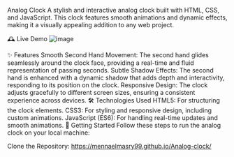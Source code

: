 
Analog Clock
A stylish and interactive analog clock built with HTML, CSS, and JavaScript. This clock features smooth animations and dynamic effects, making it a visually appealing addition to any web project.

🕰️ Live Demo
![image](https://github.com/user-attachments/assets/6b1f897e-7938-41ff-9646-387eebebeb50)

✨ Features
Smooth Second Hand Movement: The second hand glides seamlessly around the clock face, providing a real-time and fluid representation of passing seconds.
Subtle Shadow Effects: The second hand is enhanced with a dynamic shadow that adds depth and interactivity, responding to its position on the clock.
Responsive Design: The clock adjusts gracefully to different screen sizes, ensuring a consistent experience across devices.
🛠️ Technologies Used
HTML5: For structuring the clock elements.
CSS3: For styling and responsive design, including custom animations.
JavaScript (ES6): For handling real-time updates and smooth animations.
🚀 Getting Started
Follow these steps to run the analog clock on your local machine:

Clone the Repository:
https://mennaelmasry99.github.io/Analog-clock/
